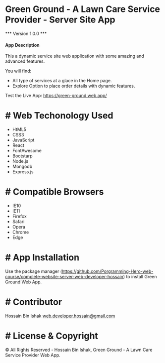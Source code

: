 # Green Ground - A Lawn Care Service Provider - Server Site App

*** Version 1.0.0 ***

#### App Description

This a dynamic service site web application with some amazing and advanced features.

You will find:

- All type of services at a glace in the Home page.
- Explore Option to place order details with dynamic features.

Test the Live App: https://green-ground.web.app/
# # Web Techonology Used

- HtML5
- CSS3
- JavaScript
- React
- FontAwesome
- Bootstarp
- Node.js
- Mongodb
- Express.js

# # Compatible Browsers	

- IE10
- IE11
- Firefox
- Safari
- Opera
- Chrome
- Edge
# # App Installation

Use the package manager (https://github.com/Porgramming-Hero-web-course/complete-website-server-web-developer-hossain) to install Green Ground Web App.

# # Contributor
Hossain Bin Ishak <web.developer.hossain@gmail.com>

# # License & Copyright
© All Rights Reserved - Hossain Bin Ishak, Green Ground - A Lawn Care Service Provider Web App.